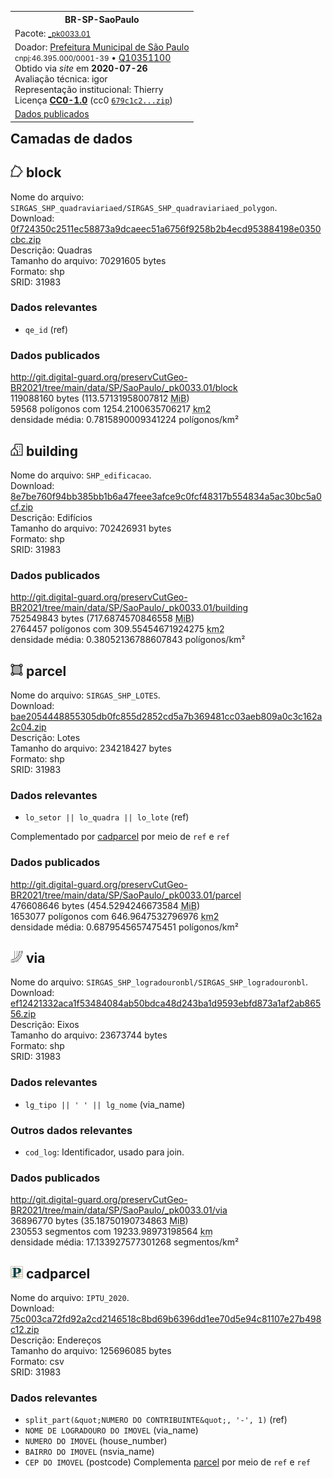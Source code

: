 <aside>
<table align="right">
<tr><th>BR-SP-SaoPaulo</th></tr>
<tr><td>
Pacote: <a target="_git" href="http://git.digital-guard.org/preserv-BR/blob/main/data/SP/SaoPaulo/_pk0033.01"><small>_pk0033.01</small></a>
</td></tr>
<tr><td>
Doador: <a rel="external" target="_doador" href="http://www.capital.sp.gov.br/">Prefeitura Municipal de São Paulo</a><br/>
<small>cnpj:46.395.000/0001-39</small> • <a rel="external" target="_doador" href="https://www.wikidata.org/wiki/Q10351100">Q10351100</a></small><br/>
Obtido via <i>site</i> em <b>2020-07-26</b><br/>
Avaliação técnica: igor<br/>
Representação institucional: Thierry<br/>
Licença <a rel="external" target="_doador" href="https://creativecommons.org/publicdomain/zero/1.0/"><b>CC0-1.0</b></a> (cc0 <a title="SHA256 679c1c29a07170adeaf8e29feb9d5e33375cff18813f431bf28f3f3bc31675ef.zip" href="http://dl.digital-guard.org/679c1c29a07170adeaf8e29feb9d5e33375cff18813f431bf28f3f3bc31675ef.zip"><code>679c1c2...zip</code></a>)
</td></tr>
<tr><td><a href="http://git.digital-guard.org/preservCutGeo-BR2021/tree/main/data/SP/SaoPaulo/_pk0033.01">Dados publicados</a></td></tr>
</table>
</aside>

<section>

# Camadas de dados
## <img src="https://raw.githubusercontent.com/digital-guard/preserv/main/docs/assets/layerIcon-block.png" alt="block" width="20"/> block

Nome do arquivo: `SIRGAS_SHP_quadraviariaed/SIRGAS_SHP_quadraviariaed_polygon`.<br/>Download: <a title="SHA256" href="http://dl.digital-guard.org/0f724350c2511ec58873a9dcaeec51a6756f9258b2b4ecd953884198e0350cbc.zip">0f724350c2511ec58873a9dcaeec51a6756f9258b2b4ecd953884198e0350cbc.zip</a><br/>Descrição: Quadras<br/>Tamanho do arquivo: 70291605 bytes<br/>Formato: shp<br/>SRID: 31983

### Dados relevantes
* `qe_id` (ref)




### Dados publicados
<a href="http://git.digital-guard.org/preservCutGeo-BR2021/tree/main/data/SP/SaoPaulo/_pk0033.01/block">http://git.digital-guard.org/preservCutGeo-BR2021/tree/main/data/SP/SaoPaulo/_pk0033.01/block</a><br/>
119088160 bytes (113.57131958007812 <abbr title="mebibyte">MiB</abbr>)<br/>
59568 polígonos com 1254.2100635706217 <abbr title="quilômetros quadrados">km2</abbr><br/>densidade média: 0.7815890009341224 polígonos/km²
## <img src="https://raw.githubusercontent.com/digital-guard/preserv/main/docs/assets/layerIcon-building.png" alt="building" width="20"/> building

Nome do arquivo: `SHP_edificacao`.<br/>Download: <a title="SHA256" href="http://dl.digital-guard.org/8e7be760f94bb385bb1b6a47feee3afce9c0fcf48317b554834a5ac30bc5a0cf.zip">8e7be760f94bb385bb1b6a47feee3afce9c0fcf48317b554834a5ac30bc5a0cf.zip</a><br/>Descrição: Edifícios<br/>Tamanho do arquivo: 702426931 bytes<br/>Formato: shp<br/>SRID: 31983





### Dados publicados
<a href="http://git.digital-guard.org/preservCutGeo-BR2021/tree/main/data/SP/SaoPaulo/_pk0033.01/building">http://git.digital-guard.org/preservCutGeo-BR2021/tree/main/data/SP/SaoPaulo/_pk0033.01/building</a><br/>
752549843 bytes (717.6874570846558 <abbr title="mebibyte">MiB</abbr>)<br/>
2764457 polígonos com 309.55454671924275 <abbr title="quilômetros quadrados">km2</abbr><br/>densidade média: 0.38052136788607843 polígonos/km²
## <img src="https://raw.githubusercontent.com/digital-guard/preserv/main/docs/assets/layerIcon-parcel.png" alt="parcel" width="20"/> parcel

Nome do arquivo: `SIRGAS_SHP_LOTES`.<br/>Download: <a title="SHA256" href="http://dl.digital-guard.org/bae2054448855305db0fc855d2852cd5a7b369481cc03aeb809a0c3c162a2c04.zip">bae2054448855305db0fc855d2852cd5a7b369481cc03aeb809a0c3c162a2c04.zip</a><br/>Descrição: Lotes<br/>Tamanho do arquivo: 234218427 bytes<br/>Formato: shp<br/>SRID: 31983

### Dados relevantes
* `lo_setor || lo_quadra || lo_lote` (ref)

Complementado por <a href="#-cadparcel">cadparcel</a> por meio de `ref` e `ref`


### Dados publicados
<a href="http://git.digital-guard.org/preservCutGeo-BR2021/tree/main/data/SP/SaoPaulo/_pk0033.01/parcel">http://git.digital-guard.org/preservCutGeo-BR2021/tree/main/data/SP/SaoPaulo/_pk0033.01/parcel</a><br/>
476608646 bytes (454.5294246673584 <abbr title="mebibyte">MiB</abbr>)<br/>
1653077 polígonos com 646.9647532796976 <abbr title="quilômetros quadrados">km2</abbr><br/>densidade média: 0.6879545657475451 polígonos/km²
## <img src="https://raw.githubusercontent.com/digital-guard/preserv/main/docs/assets/layerIcon-via.png" alt="via" width="20"/> via

Nome do arquivo: `SIRGAS_SHP_logradouronbl/SIRGAS_SHP_logradouronbl`.<br/>Download: <a title="SHA256" href="http://dl.digital-guard.org/ef12421332aca1f53484084ab50bdca48d243ba1d9593ebfd873a1af2ab86556.zip">ef12421332aca1f53484084ab50bdca48d243ba1d9593ebfd873a1af2ab86556.zip</a><br/>Descrição: Eixos<br/>Tamanho do arquivo: 23673744 bytes<br/>Formato: shp<br/>SRID: 31983

### Dados relevantes
* `lg_tipo || ' ' || lg_nome` (via_name)
### Outros dados relevantes
* `cod_log`: Identificador, usado para join.




### Dados publicados
<a href="http://git.digital-guard.org/preservCutGeo-BR2021/tree/main/data/SP/SaoPaulo/_pk0033.01/via">http://git.digital-guard.org/preservCutGeo-BR2021/tree/main/data/SP/SaoPaulo/_pk0033.01/via</a><br/>
36896770 bytes (35.18750190734863 <abbr title="mebibyte">MiB</abbr>)<br/>
230553 segmentos com 19233.98973198564 <abbr title="quilômetros">km</abbr><br/>densidade média: 17.133927577301268 segmentos/km²
## <img src="https://raw.githubusercontent.com/digital-guard/preserv/main/docs/assets/layerIcon-cadparcel.png" alt="cadparcel" width="20"/> cadparcel

Nome do arquivo: `IPTU_2020`.<br/>Download: <a title="SHA256" href="http://dl.digital-guard.org/75c003ca72fd92a2cd2146518c8bd69b6396dd1ee70d5e94c81107e27b498c12.zip">75c003ca72fd92a2cd2146518c8bd69b6396dd1ee70d5e94c81107e27b498c12.zip</a><br/>Descrição: Endereços<br/>Tamanho do arquivo: 125696085 bytes<br/>Formato: csv<br/>SRID: 31983

### Dados relevantes
* `split_part(&quot;NUMERO DO CONTRIBUINTE&quot;, '-', 1)` (ref)
* `NOME DE LOGRADOURO DO IMOVEL` (via_name)
* `NUMERO DO IMOVEL` (house_number)
* `BAIRRO DO IMOVEL` (nsvia_name)
* `CEP DO IMOVEL` (postcode)
Complementa <a href="#-parcel">parcel</a> por meio de `ref` e `ref`





</section>


